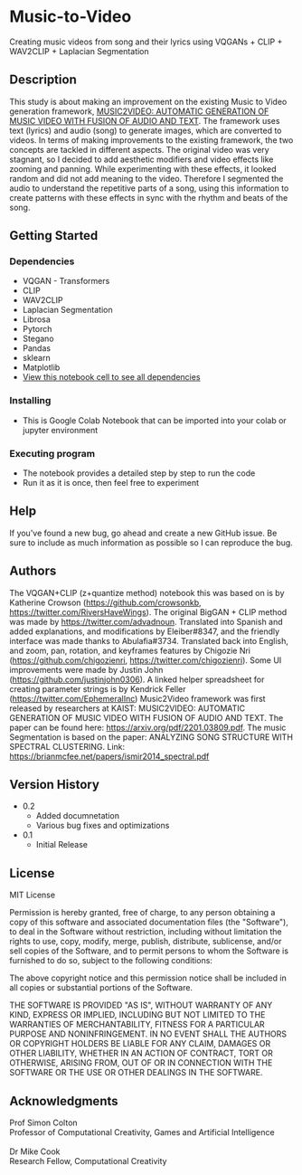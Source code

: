 # Music-to-Video

Creating music videos from song and their lyrics using VQGANs + CLIP + WAV2CLIP + Laplacian Segmentation

## Description

This study is about making an improvement on the existing Music to Video generation framework, [MUSIC2VIDEO: AUTOMATIC GENERATION OF MUSIC VIDEO WITH FUSION OF AUDIO AND TEXT](https://arxiv.org/pdf/2201.03809.pdf). The framework uses text (lyrics) and audio (song) to generate images, which are converted to videos. 
In terms of making improvements to the existing framework, the two concepts are tackled in different aspects. The original video was very stagnant, so I decided to add aesthetic modifiers and video effects like zooming and panning. While experimenting with these effects, it looked random and did not add meaning to the video. Therefore I segmented the audio to understand the repetitive parts of a song, using this information to create patterns with these effects in sync with the rhythm and beats of the song. 


## Getting Started

### Dependencies

* VQGAN - Transformers
* CLIP
* WAV2CLIP
* Laplacian Segmentation
* Librosa
* Pytorch
* Stegano
* Pandas
* sklearn
* Matplotlib
* [View this notebook cell to see all dependencies](https://colab.research.google.com/drive/11-s8mcnE36g7SCzj4iWAW9qCYrmoWdYp#scrollTo=gKYXIvDhZmEp&line=5&uniqifier=1)

### Installing

* This is Google Colab Notebook that can be imported into your colab or jupyter environment

### Executing program

* The notebook provides a detailed step by step to run the code
* Run it as it is once, then feel free to experiment


## Help

If you've found a new bug, go ahead and create a new GitHub issue. Be sure to include as much information as possible so I can reproduce the bug.


## Authors

The VQGAN+CLIP (z+quantize method) notebook this was based on is by Katherine Crowson (https://github.com/crowsonkb, https://twitter.com/RiversHaveWings). The original BigGAN + CLIP method was made by https://twitter.com/advadnoun. Translated into Spanish and added explanations, and modifications by Eleiber#8347, and the friendly interface was made thanks to Abulafia#3734. Translated back into English, and zoom, pan, rotation, and keyframes features by Chigozie Nri (https://github.com/chigozienri, https://twitter.com/chigozienri). Some UI improvements were made by Justin John (https://github.com/justinjohn0306). A linked helper spreadsheet for creating parameter strings is by Kendrick Feller (https://twitter.com/EphemeralInc)
Music2Video framework was first released by researchers at KAIST: MUSIC2VIDEO: AUTOMATIC GENERATION OF MUSIC VIDEO WITH FUSION OF AUDIO AND TEXT. The paper can be found here: https://arxiv.org/pdf/2201.03809.pdf. The music Segmentation is based on the paper: ANALYZING SONG STRUCTURE WITH SPECTRAL CLUSTERING. Link: https://brianmcfee.net/papers/ismir2014_spectral.pdf


## Version History

* 0.2
    * Added documnetation
    * Various bug fixes and optimizations
* 0.1
    * Initial Release


## License

MIT License

Permission is hereby granted, free of charge, to any person obtaining a copy
of this software and associated documentation files (the "Software"), to deal
in the Software without restriction, including without limitation the rights
to use, copy, modify, merge, publish, distribute, sublicense, and/or sell
copies of the Software, and to permit persons to whom the Software is
furnished to do so, subject to the following conditions:

The above copyright notice and this permission notice shall be included in all
copies or substantial portions of the Software.

THE SOFTWARE IS PROVIDED "AS IS", WITHOUT WARRANTY OF ANY KIND, EXPRESS OR
IMPLIED, INCLUDING BUT NOT LIMITED TO THE WARRANTIES OF MERCHANTABILITY,
FITNESS FOR A PARTICULAR PURPOSE AND NONINFRINGEMENT. IN NO EVENT SHALL THE
AUTHORS OR COPYRIGHT HOLDERS BE LIABLE FOR ANY CLAIM, DAMAGES OR OTHER
LIABILITY, WHETHER IN AN ACTION OF CONTRACT, TORT OR OTHERWISE, ARISING FROM,
OUT OF OR IN CONNECTION WITH THE SOFTWARE OR THE USE OR OTHER DEALINGS IN THE
SOFTWARE.

## Acknowledgments

Prof Simon Colton<br>
Professor of Computational Creativity, Games and Artificial Intelligence<br><br>
Dr Mike Cook<br>
Research Fellow, Computational Creativity
